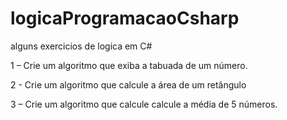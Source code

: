 # logicaProgramacaoCsharp
alguns exercicios de logica em C#


1 – Crie um algoritmo que exiba a tabuada de um número.


2 - Crie um algoritmo que calcule a área de um retângulo

3 – Crie um algoritmo que calcule calcule a média de 5 números.
